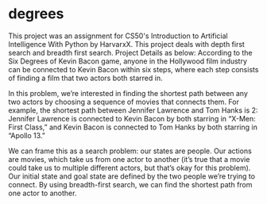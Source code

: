 # degrees
This project was an assignment for CS50's Introduction to Artificial Intelligence With Python by HarvarxX.
This project deals with depth first search and breadth first search.
Project Details as below:
According to the Six Degrees of Kevin Bacon game, anyone in the Hollywood film industry can be connected to Kevin Bacon within six steps, where each step consists of 
finding a film that two actors both starred in.

In this problem, we’re interested in finding the shortest path between any two actors by choosing a sequence of movies that connects them. For example, the shortest 
path between Jennifer Lawrence and Tom Hanks is 2: Jennifer Lawrence is connected to Kevin Bacon by both starring in “X-Men: First Class,” and Kevin Bacon is connected 
to Tom Hanks by both starring in “Apollo 13.”

We can frame this as a search problem: our states are people. Our actions are movies, which take us from one actor to another (it’s true that a movie could take us to 
multiple different actors, but that’s okay for this problem). Our initial state and goal state are defined by the two people we’re trying to connect. By using 
breadth-first search, we can find the shortest path from one actor to another.
